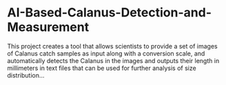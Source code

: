 # AI-Based-Calanus-Detection-and-Measurement
This project creates a tool that allows scientists to provide a set of images of Calanus catch samples as input along with a conversion scale, and automatically detects the Calanus in the images and outputs their length in millimeters in text files that can be used for further analysis of size distribution...

